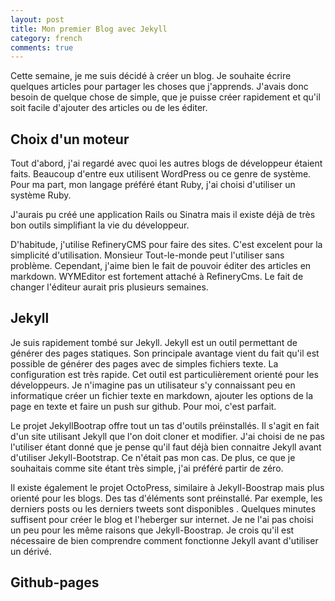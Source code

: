 ```yaml
---
layout: post
title: Mon premier Blog avec Jekyll
category: french
comments: true
---
```


Cette semaine, je me suis décidé à créer un blog. Je souhaite écrire quelques articles pour partager les choses que j'apprends. J'avais donc besoin de quelque chose de simple, que je puisse créer rapidement et qu'il soit facile d'ajouter des articles ou de les éditer.

Choix d'un moteur
-----------------

Tout d'abord, j'ai regardé avec quoi les autres blogs de développeur étaient faits. Beaucoup d'entre eux utilisent WordPress ou ce genre de système. Pour ma part, mon langage préféré étant Ruby, j'ai choisi d'utiliser un système Ruby.

J'aurais pu créé une application Rails ou Sinatra mais il existe déjà de très bon outils simplifiant la vie du développeur.

D'habitude, j'utilise RefineryCMS pour faire des sites. C'est excelent pour la simplicité d'utilisation. Monsieur Tout-le-monde peut l'utiliser sans problème. Cependant, j'aime bien le fait de pouvoir éditer des articles en markdown. WYMEditor est fortement attaché à RefineryCms. Le fait de changer l'éditeur aurait pris plusieurs semaines.


Jekyll
------

Je suis rapidement tombé sur Jekyll. Jekyll est un outil permettant de générer des pages statiques. Son principale avantage vient du fait qu'il est possible de générer des pages avec de simples fichiers texte. La configuration est très rapide. Cet outil est particulièrement orienté pour les développeurs. Je n'imagine pas un utilisateur s'y connaissant peu en informatique créer un fichier texte en markdown, ajouter les options de la page en texte et faire un push sur github. Pour moi, c'est parfait.

Le projet JekyllBootrap offre tout un tas d'outils préinstallés. Il s'agit en fait d'un site utilisant Jekyll que l'on doit cloner et modifier. J'ai choisi de ne pas l'utiliser étant donné que je pense qu'il faut déjà bien connaitre Jekyll avant d'utiliser Jekyll-Bootstrap. Ce n'était pas mon cas. De plus, ce que je souhaitais comme site étant très simple, j'ai préféré partir de zéro.

Il existe également le projet OctoPress, similaire à Jekyll-Boostrap mais plus orienté pour les blogs. Des tas d'éléments sont préinstallé. Par exemple, les derniers posts ou les derniers tweets sont disponibles . Quelques minutes suffisent pour créer le blog et l'heberger sur internet. Je ne l'ai pas choisi un peu pour les même raisons que Jekyll-Boostrap. Je crois qu'il est nécessaire de bien comprendre comment fonctionne Jekyll avant d'utiliser un dérivé.

Github-pages
------------
